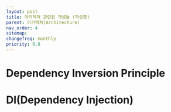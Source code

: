 ```yaml
---
layout: post
title: 아키텍쳐 관련된 개념들 (작성중)
parent: 아키텍쳐(Architecture)
nav_order: 4
sitemap:
changefreq: monthly
priority: 0.8
---
```



# Dependency Inversion Principle



# DI(Dependency Injection)